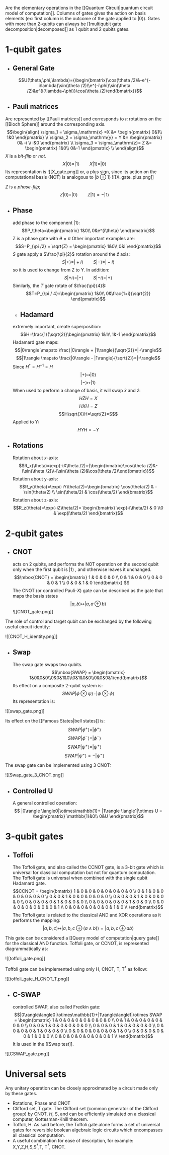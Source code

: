 Are the elementary operations in the [[Quantum Circuit|quantum circuit model of computation]].
Columns of gates gives the action on basis elements (ex: first column is the outcome of the gate applied to $|0\rangle$).
Gates with more than 2-qubits can always be [[multiqubit gate decomposition|decomposed]] as 1 qubit and 2 qubits gates.

# 1-qubit gates
- ## General Gate
$$U(\theta,\phi,\lambda)={\begin{bmatrix}\cos(\theta /2)&-e^{-i\lambda}\sin(\theta /2)\\e^{-i\phi}\sin(\theta /2)&e^{i(\lambda+\phi)}\cos(\theta /2)\end{bmatrix}}$$

- ## Pauli matrices

Are represented by [[Pauli matrices]] and corresponds to $\pi$ rotations on the [[Bloch Sphere]] around  the corresponding axis.
$$\begin{align}
  \sigma_1 = \sigma_\mathrm{x} =X &=
    \begin{pmatrix}
      0&1\\
      1&0
    \end{pmatrix} \\
  \sigma_2 = \sigma_\mathrm{y} = Y &=
    \begin{pmatrix}
      0& -i \\
      i&0
    \end{pmatrix} \\
  \sigma_3 = \sigma_\mathrm{z}= Z &=
    \begin{pmatrix}
      1&0\\
      0&-1
    \end{pmatrix} \\
\end{align}$$
$X$ is a *bit-flip* or *not*. 
$$ X|0\rangle =|1\rangle \qquad X|1\rangle = |0\rangle$$
Its representation is 
![[X_gate.png]]
or, a plus sign, since its action on the computational basis (NOT) is analogous to $|b \oplus 1 \rangle$ 
![[X_gate_plus.png]]

$Z$ is a *phase-flip*;
$$Z|0\rangle=|0\rangle \qquad Z|1\rangle=-|1\rangle$$
- ## Phase
	add phase to the component $|1\rangle$:
	$$P_\theta=\begin{pmatrix}
      1&0\\
      0&e^{i\theta}
    \end{pmatrix}$$
    Z is a phase gate with $\theta=\pi$
    Other important examples are:
    $$S=P_{\pi /2} = \sqrt{Z} = \begin{pmatrix}
      1&0\\
      0&i
    \end{pmatrix}$$
    $S$ gate apply a $\frac{\pi}{2}$ rotation around the $\hat{z}$ axis:
    $$S|+\rangle=|+i\rangle \qquad S|-\rangle=|-i\rangle$$
    so it is used to change from Z to Y. In addition:
    $$S|+i\rangle=|-\rangle \qquad S|-i\rangle=|+\rangle$$
    Similarly, the $T$ gate rotate of $\frac{\pi}{4}$:
    $$T=P_{\pi / 4}=\begin{pmatrix}
      1&0\\
      0&\frac{1+i}{\sqrt{2}}
    \end{pmatrix}$$
   - ## Hadamard
	extremely important, create superposition:
	$$H=\frac{1}{\sqrt{2}}\begin{pmatrix}
      1&1\\
      1&-1
    \end{pmatrix}$$
    Hadamard gate maps:
    $$|0\rangle \mapsto \frac{|0\rangle + |1\rangle}{\sqrt{2}}=|+\rangle$$
    $$|1\rangle \mapsto \frac{|0\rangle - |1\rangle}{\sqrt{2}}=|-\rangle$$
    Since $H^\dagger=H^{-1}=H$
	$$|+\rangle \mapsto |0\rangle$$
	$$|-\rangle \mapsto |1\rangle$$
	When used to perform a change of basis, it will swap $\hat{x}$ and $\hat{z}$:
	$$HZH=X$$
	$$HXH=Z$$
	$$H\sqrt{X}H=\sqrt{Z}=S$$
	Applied to Y:
$$HYH=-Y$$

- ## Rotations
	Rotation about _x_-axis:
	$$R_x(\theta)=\exp(-iX\theta /2)={\begin{bmatrix}\cos(\theta /2)&-i\sin(\theta /2)\\-i\sin(\theta /2)&\cos(\theta /2)\end{bmatrix}}$$
	Rotation about y-axis:
	$$R_y(\theta)=\exp(-iY\theta/2)=\begin{bmatrix} \cos(\theta/2) & -\sin(\theta/2) \\ \sin(\theta/2) & \cos(\theta/2) \end{bmatrix}$$
	Rotation about z-axis:
	$$R_z(\theta)=\exp(-iZ\theta/2)= \begin{bmatrix} \exp(-i\theta/2) & 0 \\0 & \exp(i\theta/2) \end{bmatrix}$$
# 2-qubit gates
- ## CNOT
	acts on 2 qubits, and performs the NOT operation on the second qubit only when the first qubit is $|1\rangle$ , and otherwise leaves it unchanged.
	$$\mbox{CNOT} = \begin{bmatrix} 1 & 0 & 0 & 0 \\ 0 & 1 & 0 & 0 \\ 0 & 0 & 0 & 1 \\ 0 & 0 & 1 & 0 \end{bmatrix} $$
	The CNOT (or controlled Pauli-_X_) gate can be described as the gate that maps the basis states $$|a,b\rangle \mapsto |a,a \oplus b\rangle$$
	![[CNOT_gate.png]]

The role of control and target qubit can be exchanged by the following useful circuit identity:

![[CNOT_H_identity.png]]

- ## Swap 
	The swap gate swaps two qubits.
	$$\mbox{SWAP} = \begin{bmatrix} 1&0&0&0\\0&0&1&0\\0&1&0&0\\0&0&0&1\end{bmatrix}$$
	Its effect on a composite 2-qubit system is:
	$$SWAP|\phi \ \otimes\ \psi \rangle = | \psi\ \otimes\ \phi \rangle$$
	Its representation is:
	
![[swap_gate.png]]

Its effect on the [[Famous States|bell states]] is:
	$$SWAP|\phi^+\rangle=|\phi^+\rangle$$
	$$SWAP|\phi^-\rangle=|\phi^-\rangle$$
	$$SWAP|\psi^+\rangle=|\psi^+\rangle$$
	$$SWAP|\psi^-\rangle=-|\psi^-\rangle$$

The swap gate can be implemented using 3 CNOT:

![[Swap_gate_3_CNOT.png]]
- ## Controlled U
	A general controlled operation:
	$$ |0\rangle \langle0|\otimes\mathbb{1}+ |1\rangle \langle1|\otimes U = \begin{pmatrix}
      \mathbb{1}&0\\
      0&U
    \end{pmatrix}$$
# 3-qubit gates
- ## Toffoli
	The Toffoli gate, and also called the CCNOT gate, is a 3-bit gate which is universal for classical computation but not for quantum computation. The Toffoli gate is universal when combined with the single qubit Hadamard gate.
$$CCNOT = \begin{bmatrix}
 1 & 0 & 0 & 0 & 0 & 0 & 0 & 0 \\
 0 & 1 & 0 & 0 & 0 & 0 & 0 & 0 \\
 0 & 0 & 1 & 0 & 0 & 0 & 0 & 0 \\
 0 & 0 & 0 & 1 & 0 & 0 & 0 & 0 \\
 0 & 0 & 0 & 0 & 1 & 0 & 0 & 0 \\
 0 & 0 & 0 & 0 & 0 & 1 & 0 & 0 \\
 0 & 0 & 0 & 0 & 0 & 0 & 0 & 1 \\
 0 & 0 & 0 & 0 & 0 & 0 & 1 & 0 \\
\end{bmatrix}$$
The Toffoli gate is related to the classical AND and XOR operations as it performs the mapping:
$$|a, b, c\rangle \mapsto |a, b, c\oplus (a \land b)\rangle =|a, b, c\oplus a b\rangle$$

This gate can be considered a [[Query model of computation|query gate]] for the classical AND function.
Toffoli gate, or CCNOT, is represented diagrammatically as:

![[toffoli_gate.png]]

Toffoli gate can be implemented using only H, CNOT, T, T$^\dagger$ as follow:

![[toffoli_gate_H_CNOT_T.png]]


- ## C-SWAP
	controlled SWAP, also called Fredkin gate:
	$$|0\rangle\langle0|\otimes\mathbb{1}+|1\rangle\langle1|\otimes SWAP = \begin{bmatrix}
 1 & 0 & 0 & 0 & 0 & 0 & 0 & 0 \\
 0 & 1 & 0 & 0 & 0 & 0 & 0 & 0 \\
 0 & 0 & 1 & 0 & 0 & 0 & 0 & 0 \\
 0 & 0 & 0 & 1 & 0 & 0 & 0 & 0 \\
 0 & 0 & 0 & 0 & 1 & 0 & 0 & 0 \\
 0 & 0 & 0 & 0 & 0 & 0 & 1 & 0 \\
 0 & 0 & 0 & 0 & 0 & 1 & 0 & 0 \\
 0 & 0 & 0 & 0 & 0 & 0 & 0 & 1 \\
\end{bmatrix}$$
It is used in the [[Swap test]].

![[CSWAP_gate.png]]

# Universal sets

Any unitary operation can be closely approximated by a circuit made only by these gates.

- Rotations, Phase and CNOT
- Clifford set, T gate. The Clifford set (common generator of the Clifford group) by CNOT, _H_, S, and can be efficiently simulated on a classical computer, Gottesman-Knill theorem.
- Toffoli, H. As said before, the Toffoli gate alone forms a set of universal gates for reversible boolean algebraic logic circuits which encompasses all classical computation.
- A useful combination for ease of description, for example: X,Y,Z,H,S,S$^\dagger$,T, T$^\dagger$, CNOT.